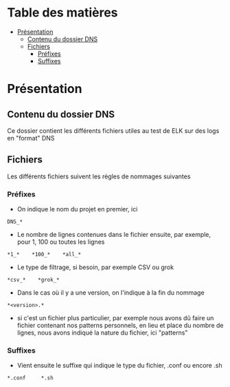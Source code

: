 # Table des matières

- [Présentation](#présentation)
  * [Contenu du dossier DNS](#contenu-du-dossier-dns)
  * [Fichiers](#fichiers)
    + [Préfixes](#préfixes)
    + [Suffixes](#suffixes)
    
# Présentation

## Contenu du dossier DNS

Ce dossier contient les différents fichiers utiles au test de ELK sur des logs en "format" DNS

## Fichiers

Les différents fichiers suivent les règles de nommages suivantes

### Préfixes

* On indique le nom du projet en premier, ici
```
DNS_*
```

* Le nombre de lignes contenues dans le fichier ensuite, par exemple, pour 1, 100 ou toutes les lignes
```
*1_*    *100_*    *all_*
```

* Le type de filtrage, si besoin, par exemple CSV ou grok
```
*csv_*    *grok_*
```

* Dans le cas où il y a une version, on l'indique à la fin du nommage
```
*<version>.*
```

* si c'est un fichier plus particulier, par exemple nous avons dû faire un fichier contenant nos patterns personnels, en lieu et place du nombre de lignes, nous avons indiqué la nature du fichier, ici "patterns"

### Suffixes
* Vient ensuite le suffixe qui indique le type du fichier, .conf ou encore .sh
```
*.conf     *.sh
```
